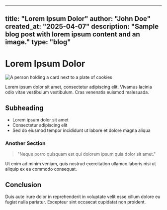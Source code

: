 
---
title: "Lorem Ipsum Dolor"
author: "John Doe"
created_at: "2025-04-07"
description: "Sample blog post with lorem ipsum content and an image."
type: "blog"
---

# Lorem Ipsum Dolor

![A person holding a card next to a plate of cookies](https://images.unsplash.com/photo-1600891964599-f61ba0e24092?ixlib=rb-4.0.3&ixid=M3w5fDB8MHxzZWFyY2h8MXx8Y29va2llc3xlbnwwfHwwfHx8MA%3D%3D&auto=format&fit=crop&w=1950&q=80)

Lorem ipsum dolor sit amet, consectetur adipiscing elit. Vivamus lacinia odio vitae vestibulum vestibulum. Cras venenatis euismod malesuada.

## Subheading

- Lorem ipsum dolor sit amet
- Consectetur adipiscing elit
- Sed do eiusmod tempor incididunt ut labore et dolore magna aliqua

### Another Section

> "Neque porro quisquam est qui dolorem ipsum quia dolor sit amet."

Ut enim ad minim veniam, quis nostrud exercitation ullamco laboris nisi ut aliquip ex ea commodo consequat.

## Conclusion

Duis aute irure dolor in reprehenderit in voluptate velit esse cillum dolore eu fugiat nulla pariatur. Excepteur sint occaecat cupidatat non proident.
